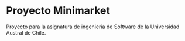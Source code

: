 # Proyecto Minimarket
Proyecto para la asignatura de ingeniería de Software de la Universidad Austral de Chile.
